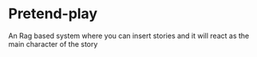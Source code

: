 # Pretend-play
An Rag based system where you can insert stories and it will react as the main character of the story
